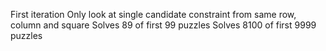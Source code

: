 First iteration
Only look at single candidate constraint from same row, column and square
Solves 89 of first 99 puzzles
Solves 8100 of first 9999 puzzles

